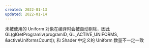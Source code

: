 ```yaml
---
created: 2022-01-13
updated: 2022-01-14
---
```

未被使用的 Uniform 对象在编译时会被自动剔除，因此     GL(glGetProgramiv(programID, GL_ACTIVE_UNIFORMS, &activeUniformsCount));
和 Shader 中定义的 Uniform 数量不一定一致